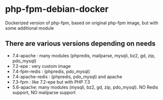 # php-fpm-debian-docker
Dockerized version of php-fpm, based on original php-fpm image, but with some additional module

## There are various versions depending on needs
- 7.4-apache : many modules (phpredis, mailparse, mysqli, bz2, gd, zip, pdo_mysql)
- 7.2-epe : very custom image
- 7.4-fpm-redis : (phpredis, pdo_mysql)
- 7.4-apache-redis : (phpredis, pdo_mysql) and apache
- 7.3-fpm : like 7.2-epe but with PHP 7.3
- 5.6-apache: many modules (mysqli, bz2, gd, zip, pdo_mysql). NO Redis support, NO mailparse support
